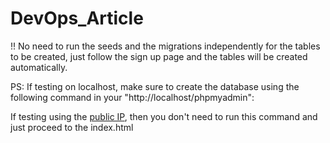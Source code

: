 # DevOps_Article

!! No need to run the seeds and the migrations independently for the tables to be created, just follow the sign up page and the tables will be created automatically.

PS: If testing on localhost, make sure to create the database using the following command in your "http://localhost/phpmyadmin":

<script> CREATE DATABASE devops_article </script>

If testing using the <a href="http://52.47.74.242" target="_blank" rel="noopener noreferrer">public IP</a>, then you don't need to run this command and just proceed to the index.html
